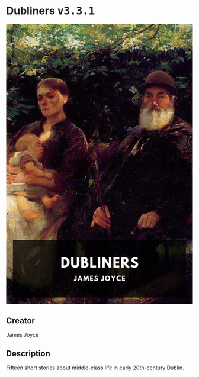 
# Dubliners <kbd>v3.3.1</kbd>

<center>
  <img src="./cover-1024.jpg"/>
</center>

## Creator
James Joyce

## Description
Fifteen short stories about middle-class life in early 20th-century Dublin.
